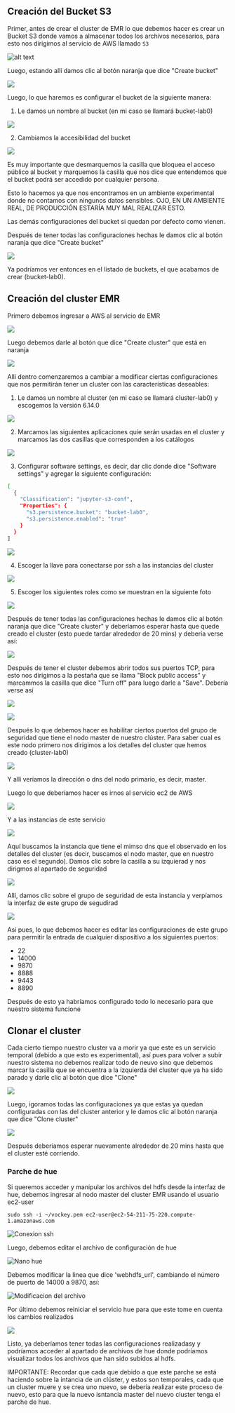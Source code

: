 ## Creación del Bucket S3

Primer, antes de crear el cluster de EMR lo que debemos hacer es crear un Bucket S3 donde vamos a almacenar todos los archivos necesarios, para esto nos dirigimos al servicio de AWS llamado `S3`

![alt text](./images/s3-service.png)

Luego, estando allí damos clic al botón naranja que dice "Create bucket"

![](./images/boton-bucket.png)

Luego, lo que haremos es configurar el bucket de la siguiente manera:

1. Le damos un nombre al bucket (en mi caso se llamará bucket-lab0)

![](./images/bucket-conf1.png)

2. Cambiamos la accesibilidad del bucket

![](./images/bucket-conf2.png)

Es muy importante que desmarquemos la casilla que bloquea el acceso público al bucket y marquemos la casilla que nos dice que entendemos que el bucket podrá ser accedido por cualquier persona.

Esto lo hacemos ya que nos encontramos en un ambiente experimental donde no contamos con ningunos datos sensibles. OJO, EN UN AMBIENTE REAL, DE PRODUCCIÓN ESTARÍA MUY MAL REALIZAR ESTO.

Las demás configuraciones del bucket si quedan por defecto como vienen.

Después de tener todas las configuraciones hechas le damos clic al botón naranja que dice "Create bucket"

![](./images/boton-createbucket.png)

Ya podríamos ver entonces en el listado de buckets, el que acabamos de crear (bucket-lab0).

## Creación del cluster EMR

Primero debemos ingresar a AWS al servicio de EMR

![](./images/emr.png)

Luego debemos darle al botón que dice "Create cluster" que está en naranja

![](./images/boton-cluster.png)

Allí dentro comenzaremos a cambiar a modificar ciertas configuraciones que nos permitirán tener un cluster con las características deseables:

1. Le damos un nombre al cluster (en mi caso se llamará cluster-lab0) y escogemos la versión 6.14.0

![](./images/cluster-conf1.png)

2. Marcamos las siguientes aplicaciones quie serán usadas en el cluster y marcamos las dos casillas que corresponden a los catálogos

![](./images/cluster-conf2.png)

3. Configurar software settings, es decir, dar clic donde dice "Software settings" y agregar la siguiente configuración:

```bash
[
  {
    "Classification": "jupyter-s3-conf",
    "Properties": {
      "s3.persistence.bucket": "bucket-lab0",
      "s3.persistence.enabled": "true"
    }
  }
]
```

![](./images/cluster-conf3.png)

4. Escoger la llave para conectarse por ssh a las instancias del cluster

![](./images/cluster-conf4.png)

5. Escoger los siguientes roles como se muestran en la siguiente foto

![](./images/cluster-conf5.png)

Después de tener todas las configuraciones hechas le damos clic al botón naranja que dice "Create cluster" y deberíamos esperar hasta que quede creado el cluster (esto puede tardar alrededor de 20 mins) y debería verse así:

![](./images/cluster-creado.png)

Después de tener el cluster debemos abrir todos sus puertos TCP, para esto nos dirigimos a la pestaña que se llama "Block public access" y marcammos la casilla que dice "Turn off" para luego darle a "Save". Debería verse así

![](./images/cluster-access1.png)

![](./images/cluster-access2.png)

Después lo que debemos hacer es habilitar ciertos puertos del grupo de seguridad que tiene el nodo master de nuestro clúster. Para saber cual es este nodo primero nos dirigimos a los detalles del cluster que hemos creado (cluster-lab0)

![](./images/cluster-detalles.png)

Y allí veríamos la dirección o dns del nodo primario, es decir, master.

Luego lo que deberíamos hacer es irnos al servicio ec2 de AWS

![](./images/ec2-service.png)

Y a las instancias de este servicio

![](./images/ec2-instancias.png)

Aquí buscamos la instancia que tiene el mimso dns que el observado en los detalles del cluster  (es decir, buscamos el nodo master, que en nuestro caso es el segundo). Damos clic sobre la casilla a su izquierad y nos dirigmos al apartado de seguridad

![](./images/seguridad-nodomaster1.png)

Allí, damos clic sobre el grupo de seguridad de esta instancia y verpíamos la interfaz de este grupo de segudirad

![](./images/seguridad-nodomaster2.png)

Así pues, lo que debemos hacer es editar las configuraciones de este grupo para permitir la entrada de cualquier dispositivo a los siguientes puertos:

- 22
- 14000
- 9870
- 8888
- 9443
- 8890

Después de esto ya habríamos configurado todo lo necesario para que nuestro sistema funcione

## Clonar el cluster

Cada cierto tiempo nuestro cluster va a morir ya que este es un servicio temporal (debido a que esto es experimental), así pues para volver a subir nuestro sistema no debemos realizar todo de neuvo sino que debemos marcar la casilla que se encuentra a la izquierda del cluster que ya ha sido parado y darle clic al botón que dice "Clone"

![](./images/cluster-clonar1.png)

Luego, igoramos todas las configuraciones ya que estas ya quedan configuradas con las del cluster anterior y le damos clic al botón naranja que dice "Clone cluster"

![](./images/cluster-clonar2.png)

Después deberíamos esperar nuevamente alrededor de 20 mins hasta que el cluster esté corriendo.

### Parche de hue

Si queremos acceder y manipular los archivos del hdfs desde la interfaz de hue, debemos ingresar al nodo master del cluster EMR usando el usuario ec2-user

`sudo ssh -i ~/vockey.pem ec2-user@ec2-54-211-75-220.compute-1.amazonaws.com`

![Conexion ssh](./images/conexion-ssh.png)

Luego, debemos editar el archivo de configuración de hue

![Nano hue](./images/nano-hue.png)

Debemos modificar la linea que dice 'webhdfs_url', cambiando el número de puerto de 14000 a 9870, así:

![Modificacion del archivo](./images/modificacion.png)

Por último debemos reiniciar el servicio hue para que este tome en cuenta los cambios realizados

![](./images/reinicio-servicio.png)

Listo, ya deberíamos tener todas las configuraciones realizadasy y podríamos acceder al apartado de archivos de hue donde podríamos visualizar todos los archivos que han sido subidos al hdfs.

IMPORTANTE: Recordar que cada que debido a que este parche se está haciendo sobre la intancia de un clúster, y estos son temporales, cada que un cluster muere y se crea uno nuevo, se debería realizar este proceso de nuevo, esto para que la nuevo isntancia master del nuevo cluster tenga el parche de hue.